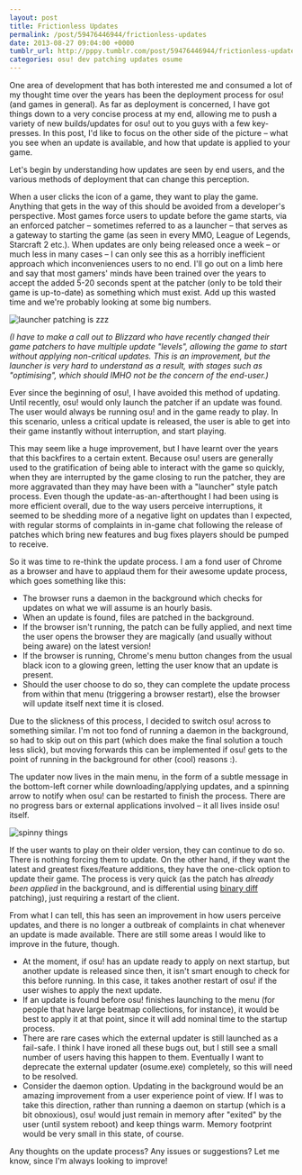 ```yaml
---
layout: post
title: Frictionless Updates
permalink: /post/59476446944/frictionless-updates
date: 2013-08-27 09:04:00 +0000
tumblr_url: http://pppy.tumblr.com/post/59476446944/frictionless-updates
categories: osu! dev patching updates osume
---
```

One area of development that has both interested me and consumed a lot of my thought time over the years has been the deployment process for osu! (and games in general). As far as deployment is concerned, I have got things down to a very concise process at my end, allowing me to push a variety of new builds/updates for osu! out to you guys with a few key-presses. In this post, I'd like to focus on the other side of the picture – what you see when an update is available, and how that update is applied to your game.

Let's begin by understanding how updates are seen by end users, and the various methods of deployment that can change this perception.

When a user clicks the icon of a game, they want to play the game. Anything that gets in the way of this should be avoided from a developer's perspective. Most games force users to update before the game starts, via an enforced patcher – sometimes referred to as a launcher – that serves as a gateway to starting the game (as seen in every MMO, League of Legends, Starcraft 2 etc.). When updates are only being released once a week – or much less in many cases – I can only see this as a horribly inefficient approach which inconveniences users to no end. I'll go out on a limb here and say that most gamers' minds have been trained over the years to accept the added 5-20 seconds spent at the patcher (only to be told their game is up-to-date) as something which must exist. Add up this wasted time and we're probably looking at some big numbers.

![launcher patching is zzz](http://puu.sh/4c1ul/e799d82906.jpg)

*(I have to make a call out to Blizzard who have recently changed their game patchers to have multiple update "levels", allowing the game to start without applying non-critical updates. This is an improvement, but the launcher is very hard to understand as a result, with stages such as "optimising", which should IMHO not be the concern of the end-user.)*

Ever since the beginning of osu!, I have avoided this method of updating. Until recently, osu! would only launch the patcher if an update was found. The user would always be running osu! and in the game ready to play. In this scenario, unless a critical update is released, the user is able to get into their game instantly without interruption, and start playing.

This may seem like a huge improvement, but I have learnt over the years that this backfires to a certain extent. Because osu! users are generally used to the gratification of being able to interact with the game so quickly, when they are interrupted by the game closing to run the patcher, they are more aggravated than they may have been with a "launcher" style patch process. Even though the update-as-an-afterthought I had been using is more efficient overall, due to the way users perceive interruptions, it seemed to be shedding more of a negative light on updates than I expected, with regular storms of complaints in in-game chat following the release of patches which bring new features and bug fixes players should be pumped to receive.

So it was time to re-think the update process. I am a fond user of Chrome as a browser and have to applaud them for their awesome update process, which goes something like this:

* The browser runs a daemon in the background which checks for updates on what we will assume is an hourly basis.
* When an update is found, files are patched in the background.
* If the browser isn't running, the patch can be fully applied, and next time the user opens the browser they are magically (and usually without being aware) on the latest version!
* If the browser is running, Chrome's menu button changes from the usual black icon to a glowing green, letting the user know that an update is present.
* Should the user choose to do so, they can complete the update process from within that menu (triggering a browser restart), else the browser will update itself next time it is closed.

Due to the slickness of this process, I decided to switch osu! across to something similar. I'm not too fond of running a daemon in the background, so had to skip out on this part (which does make the final solution a touch less slick), but moving forwards this can be implemented if osu! gets to the point of running in the background for other (cool) reasons :).

The updater now lives in the main menu, in the form of a subtle message in the bottom-left corner while downloading/applying updates, and a spinning arrow to notify when osu! can be restarted to finish the process. There are no progress bars or external applications involved – it all lives inside osu! itself.

![spinny things](http://puu.sh/4c1F5/d4fb065670.gif)

If the user wants to play on their older version, they can continue to do so. There is nothing forcing them to update. On the other hand, if they want the latest and greatest fixes/feature additions, they have the one-click option to update their game. The process is very quick (as the patch has *already been applied* in the background, and is differential using [binary diff](http://www.daemonology.net/bsdiff/) patching), just requiring a restart of the client.

From what I can tell, this has seen an improvement in how users perceive updates, and there is no longer a outbreak of complaints in chat whenever an update is made available. There are still some areas I would like to improve in the future, though.

* At the moment, if osu! has an update ready to apply on next startup, but another update is released since then, it isn't smart enough to check for this before running. In this case, it takes another restart of osu! if the user wishes to apply the next update.
* If an update is found before osu! finishes launching to the menu (for people that have large beatmap collections, for instance), it would be best to apply it at that point, since it will add nominal time to the startup process.
* There are rare cases which the external updater is still launched as a fail-safe. I think I have ironed all these bugs out, but I still see a small number of users having this happen to them. Eventually I want to deprecate the external updater (osume.exe) completely, so this will need to be resolved.
* Consider the daemon option. Updating in the background would be an amazing improvement from a user experience point of view. If I was to take this direction, rather than running a daemon on startup (which is a bit obnoxious), osu! would just remain in memory after "exited" by the user (until system reboot) and keep things warm. Memory footprint would be very small in this state, of course.

Any thoughts on the update process? Any issues or suggestions? Let me know, since I'm always looking to improve!